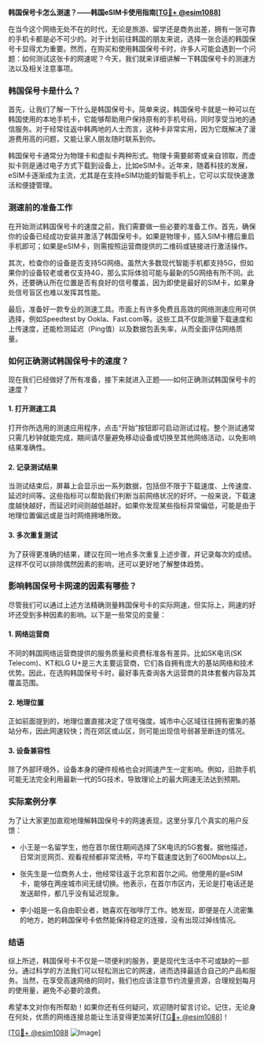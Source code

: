 **韩国保号卡怎么测速？——韩国eSIM卡使用指南[[TG💪+ @esim1088](https://t.me/s/esim1088)]**

在当今这个网络无处不在的时代，无论是旅游、留学还是商务出差，拥有一张可靠的手机卡都是必不可少的。对于计划前往韩国的朋友来说，选择一张合适的韩国保号卡显得尤为重要。然而，在购买和使用韩国保号卡时，许多人可能会遇到一个问题：如何测试这张卡的网速呢？今天，我们就来详细讲解一下韩国保号卡的测速方法以及相关注意事项。

### 韩国保号卡是什么？

首先，让我们了解一下什么是韩国保号卡。简单来说，韩国保号卡就是一种可以在韩国使用的本地手机卡，它能够帮助用户保持原有的手机号码，同时享受当地的通信服务。对于经常往返中韩两地的人士而言，这种卡非常实用，因为它既解决了漫游费用高的问题，又能让家人朋友随时联系到你。

韩国保号卡通常分为物理卡和虚拟卡两种形式。物理卡需要邮寄或亲自领取，而虚拟卡则是通过电子方式下载到设备上，比如eSIM卡。近年来，随着科技的发展，eSIM卡逐渐成为主流，尤其是在支持eSIM功能的智能手机上，它可以实现快速激活和便捷管理。

### 测速前的准备工作

在开始测试韩国保号卡的速度之前，我们需要做一些必要的准备工作。首先，确保你的设备已经成功安装并激活了韩国保号卡。如果是物理卡，插入SIM卡槽后重启手机即可；如果是eSIM卡，则需按照运营商提供的二维码或链接进行激活操作。

其次，检查你的设备是否支持5G网络。虽然大多数现代智能手机都支持5G，但如果你的设备较老或者仅支持4G，那么实际体验可能与最新的5G网络有所不同。此外，还要确认所在位置是否有良好的信号覆盖，因为即使是最好的SIM卡，如果身处信号盲区也难以发挥其性能。

最后，准备好一款专业的测速工具。市面上有许多免费且高效的网络测速应用可供选择，例如Speedtest by Ookla、Fast.com等。这些工具不仅能测量下载速度和上传速度，还能检测延迟（Ping值）以及数据包丢失率，从而全面评估网络质量。

### 如何正确测试韩国保号卡的速度？

现在我们已经做好了所有准备，接下来就进入正题——如何正确测试韩国保号卡的速度？

#### 1. 打开测速工具

打开你所选用的测速应用程序，点击“开始”按钮即可启动测试过程。整个测试通常只需几秒钟就能完成，期间请尽量避免移动设备或切换至其他网络活动，以免影响结果准确性。

#### 2. 记录测试结果

当测试结束后，屏幕上会显示出一系列数据，包括但不限于下载速度、上传速度、延迟时间等。这些指标可以帮助我们判断当前网络状况的好坏。一般来说，下载速度越快越好，而延迟时间则越低越好。如果你发现某些指标异常偏低，可能是由于地理位置偏远或是当时网络拥堵所致。

#### 3. 多次重复测试

为了获得更准确的结果，建议在同一地点多次重复上述步骤，并记录每次的成绩。这样不仅可以排除偶然因素的影响，还可以更好地了解整体趋势。

### 影响韩国保号卡网速的因素有哪些？

尽管我们可以通过上述方法精确测量韩国保号卡的实际网速，但实际上，网速的好坏还受到多种因素的影响。以下是一些常见的变量：

#### 1. 网络运营商

不同的韩国网络运营商提供的服务质量和资费标准各有差异。比如SK电讯(SK Telecom)、KT和LG U+是三大主要运营商，它们各自拥有庞大的基站网络和技术优势。因此，在选购韩国保号卡时，最好事先查询各大运营商的具体套餐内容及其覆盖范围。

#### 2. 地理位置

正如前面提到的，地理位置直接决定了信号强度。城市中心区域往往拥有密集的基站分布，因此网速较快；而在郊区或山区，则可能出现信号弱甚至断连的情况。

#### 3. 设备兼容性

除了外部环境外，设备本身的硬件规格也会对网速产生一定影响。例如，旧款手机可能无法完全利用最新一代的5G技术，导致理论上的最大网速无法达到预期。

### 实际案例分享

为了让大家更加直观地理解韩国保号卡的网速表现，这里分享几个真实的用户反馈：

- 小王是一名留学生，他在首尔居住期间选择了SK电讯的5G套餐。据他描述，日常浏览网页、观看视频都非常流畅，平均下载速度达到了600Mbps以上。
  
- 张先生是一位商务人士，他经常往返于北京和首尔之间。他使用的是eSIM卡，能够在两座城市间无缝切换。他表示，在首尔市区内，无论是打电话还是发送邮件，都几乎没有延迟现象。

- 李小姐是一名自由职业者，她喜欢在咖啡厅工作。她发现，即便是在人流密集的地方，她的韩国保号卡依然能保持稳定的连接，没有出现过掉线情况。

### 结语

综上所述，韩国保号卡不仅是一项便利的服务，更是现代生活中不可或缺的一部分。通过科学的方法我们可以轻松测出它的网速，进而选择最适合自己的产品和服务。当然，在享受高速网络的同时，我们也应该注意节约流量资源，合理规划每月的使用量，避免不必要的浪费。

希望本文对你有所帮助！如果你还有任何疑问，欢迎随时留言讨论。记住，无论身在何处，优质的网络连接总能让生活变得更加美好[[TG💪+ @esim1088](https://t.me/s/esim1088)]！

[[TG💪+ @esim1088](https://t.me/s/esim1088) ![Image](https://i.postimg.cc/4NQfJmqS/Snipaste-2025-05-13-00-14-12.png)]